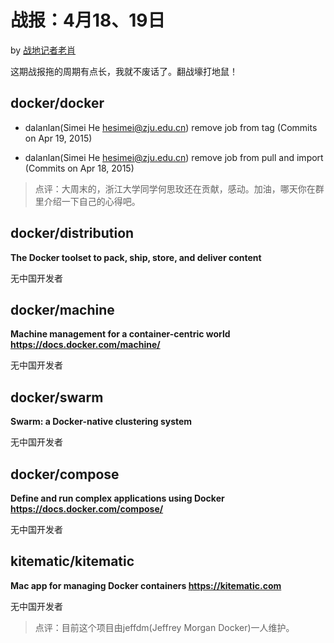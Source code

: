 # 战报：4月18、19日

by [战地记者老肖](https://github.com/xiaods)

这期战报拖的周期有点长，我就不废话了。翻战壕打地鼠！


## docker/docker


- dalanlan(Simei He <hesimei@zju.edu.cn>) remove job from tag (Commits on Apr 19, 2015)

- dalanlan(Simei He <hesimei@zju.edu.cn>) remove job from pull and import (Commits on Apr 18, 2015)

> 点评：大周末的，浙江大学同学何思玫还在贡献，感动。加油，哪天你在群里介绍一下自己的心得吧。

## docker/distribution

**The Docker toolset to pack, ship, store, and deliver content**

无中国开发者

## docker/machine

**Machine management for a container-centric world
https://docs.docker.com/machine/**

无中国开发者

## docker/swarm

**Swarm: a Docker-native clustering system**

无中国开发者

## docker/compose

**Define and run complex applications using Docker
https://docs.docker.com/compose/**

无中国开发者

## kitematic/kitematic

**Mac app for managing Docker containers
https://kitematic.com**

无中国开发者

> 点评：目前这个项目由jeffdm(Jeffrey Morgan Docker)一人维护。